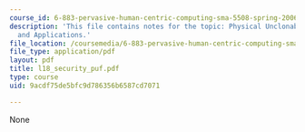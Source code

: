 ```yaml
---
course_id: 6-883-pervasive-human-centric-computing-sma-5508-spring-2006
description: 'This file contains notes for the topic: Physical Unclonable Functions
  and Applications.'
file_location: /coursemedia/6-883-pervasive-human-centric-computing-sma-5508-spring-2006/9acdf75de5bfc9d786356b6587cd7071_l18_security_puf.pdf
file_type: application/pdf
layout: pdf
title: l18_security_puf.pdf
type: course
uid: 9acdf75de5bfc9d786356b6587cd7071

---
```

None